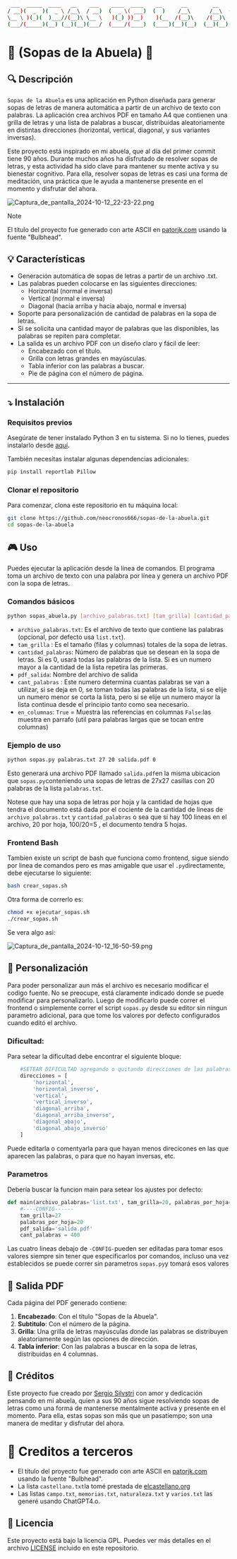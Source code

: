 ```bash
 ___  _____  ____   __    ___    ____  ____    __      __        __    ____  __  __  ____  __      __   
/ __)(  _  )(  _ \ /__\  / __)  (  _ \( ___)  (  )    /__\      /__\  (  _ \(  )(  )( ___)(  )    /__\  
\__ \ )(_)(  )___//(__)\ \__ \   )(_) ))__)    )(__  /(__)\    /(__)\  ) _ < )(__)(  )__)  )(__  /(__)\ 
(___/(_____)(__) (__)(__)(___/  (____/(____)  (____)(__)(__)  (__)(__)(____/(______)(____)(____)(__)(__)
```
# :stew: (Sopas de la Abuela) :older_woman:

## :mag: Descripción
`Sopas de la Abuela` es una aplicación en Python diseñada para generar sopas de letras de manera automática a partir de un archivo de texto con palabras. La aplicación crea archivos PDF en tamaño A4 que contienen una grilla de letras y una lista de palabras a buscar, distribuidas aleatoriamente en distintas direcciones (horizontal, vertical, diagonal, y sus variantes inversas).

Este proyecto está inspirado en mi abuela, que al día del primer commit tiene 90 años. Durante muchos años ha disfrutado de resolver sopas de letras, y esta actividad ha sido clave para mantener su mente activa y su bienestar cognitivo. Para ella, resolver sopas de letras es casi una forma de meditación, una práctica que le ayuda a mantenerse presente en el momento y disfrutar del ahora.

![Captura_de_pantalla_2024-10-12_22-23-22.png](/screenshots/Captura_de_pantalla_2024-10-12_22-23-22.png)

> [!NOTE]
>El título del proyecto fue generado con arte ASCII en [patorjk.com](https://patorjk.com/software/taag/#p=display&f=Bulbhead&t=Sopas%20de%20la%20Abuela) usando la fuente "Bulbhead".



## :bulb: Características
- Generación automática de sopas de letras a partir de un archivo .txt.
- Las palabras pueden colocarse en las siguientes direcciones:
  - Horizontal (normal e inversa)
  - Vertical (normal e inversa)
  - Diagonal (hacia arriba y hacia abajo, normal e inversa)
- Soporte para personalización de cantidad de palabras en la sopa de letras.
- Si se solicita una cantidad mayor de palabras que las disponibles, las palabras se repiten para completar.
- La salida es un archivo PDF con un diseño claro y fácil de leer:
  - Encabezado con el título.
  - Grilla con letras grandes en mayúsculas.
  - Tabla inferior con las palabras a buscar.
  - Pie de página con el número de página.
---

## :arrow_heading_down: Instalación

### Requisitos previos

Asegúrate de tener instalado Python 3 en tu sistema. Si no lo tienes, puedes instalarlo desde [aquí](https://www.python.org/downloads/).

También necesitas instalar algunas dependencias adicionales:

```bash
pip install reportlab Pillow
```
### Clonar el repositorio
Para comenzar, clona este repositorio en tu máquina local:

```bash
git clone https://github.com/neocronos666/sopas-de-la-abuela.git
cd sopas-de-la-abuela
```

## :video_game:  Uso
Puedes ejecutar la aplicación desde la línea de comandos. El programa toma un archivo de texto con una palabra por línea y genera un archivo PDF con la sopa de letras.

### Comandos básicos
```bash
python sopas_abuela.py [archivo_palabras.txt] [tam_grilla] [cantidad_palabras] [pdf_salida] [cant_palabras] [en_columnas]
```


- `archivo_palabras.txt`: Es el archivo de texto que contiene las palabras (opcional, por defecto usa `list.txt`).
- `tam_grilla` : Es el tamaño (filas y columnas) totales de la sopa de letras.
- `cantidad_palabras`: Número de palabras que se desean en la sopa de letras. Si es 0, usará todas las palabras de la lista. Si es un numero mayor a la cantidad de la lista repetira las primeras.
- `pdf_salida`: Nombre del archivo de salida
- `cant_palabras` : Este numero determina cuantas palabras se van a utilizar, si se deja en 0, se toman todas las palabras de la lista, si se elije un numero menor se corta la lista, pero si se elije un numero mayor la lista continua desde el principio tanto como sea necesario.
- `en_columnas`: `True` = Muestra las referencias en columnas `False`:las muestra en parrafo (util para palabras largas que se tocan entre columnas)


### Ejemplo de uso
```bash
python sopas.py palabras.txt 27 20 salida.pdf 0
```
Esto generará una archivo PDF llamado `salida.pdf`en la misma ubicacion que `sopas.py`conteniendo una sopas de letras de 27x27 casillas con 20 palabras de la lista `palabras.txt`. 

Notese que hay una sopa de letras por hoja y la cantidad de hojas que tendra el documento está dada por el cociente de la cantidad de lineas de `archivo_palabras.txt` y `cantidad_palabras` o sea que si hay 100 lineas en el archivo, 20 por hoja, 100/20=5 , el documento tendra 5 hojas.

### Frontend Bash
Tambien existe un script de bash que funciona como frontend, sigue siendo por linea de comandos pero es mas amigable que usar el `.py`directamente, debe ejecutarse lo siguiente:

```bash
bash crear_sopas.sh
```
Otra forma de correrlo es:

```bash
chmod +x ejecutar_sopas.sh
./crear_sopas.sh
```
Se vera algo asi:

![Captura_de_pantalla_2024-10-12_16-50-59.png](/screenshots/Captura_de_pantalla_2024-10-12_16-50-59.png)

## :wrench: Personalización
Para poder personalizar aun más el archivo es necesario modificar el codigo fuente. No se preocupe, está claramente indicado donde se puede modificar para personalizarlo.
Luego de modificarlo puede correr el frontend o simplemente correr el script `sopas.py` desde su editor sin ningun parametro adicional, para que tome los valores por defecto configurados cuando editó el archivo.

### Dificultad:
Para setear la dificultad debe encontrar el siguiente bloque:
```python
    #SETEAR DIFICULTAD agregando o quitando direcciones de las palabras
    direcciones = [
        'horizontal', 
        'horizontal_inverso', 
        'vertical', 
        'vertical_inverso',
        'diagonal_arriba', 
        'diagonal_arriba_inverso', 
        'diagonal_abajo', 
        'diagonal_abajo_inverso'
    ]
```
Puede editarla o comentyarla para que hayan menos direcicones en las que aparecen las palabras, o para que no hayan inversas, etc.

### Parametros
Debería buscar la funcion main para setear los ajustes por defecto:
```python
def main(archivo_palabras='list.txt', tam_grilla=20, palabras_por_hoja=20,pdf_salida='sopa_de_letras.pdf', cant_palabras=0):
    #----CONFIG------
    tam_grilla=27
    palabras_por_hoja=20
    pdf_salida='salida.pdf'
    cant_palabras = 400 
```
Las cuatro lineas debajo de `-CONFIG-`pueden ser editadas para tomar esos valores siempre sin tener que especificarlos por comandos, incluso una vez establecidos se puede correr sin parametros `sopas.py`y tomará esos valores  

## :memo: Salida PDF
Cada página del PDF generado contiene:

1. **Encabezado**: Con el título "Sopas de la Abuela".
2. **Subtitulo**: Con el número de la página.
3. **Grilla**: Una grilla de letras mayúsculas donde las palabras se distribuyen aleatoriamente según las opciones de dirección.
4.  **Tabla inferior**: Con las palabras a buscar en la sopa de letras, distribuidas en 4 columnas.


## :older_woman: Créditos
Este proyecto fue creado por [Sergio Silvstri](https://github.com/neocronos666) con amor y dedicación pensando en mi abuela, quien a sus 90 años sigue resolviendo sopas de letras como una forma de mantenerse mentalmente activa y presente en el momento. Para ella, estas sopas son más que un pasatiempo; son una manera de meditar y disfrutar del ahora.

# :muscle: Creditos a terceros
- El título del proyecto fue generado con arte ASCII en [patorjk.com](https://patorjk.com/software/taag/#p=display&f=Bulbhead&t=Sopas%20de%20la%20Abuela) usando la fuente "Bulbhead".
- La lista `castellano.txt`la tomé prestada de [elcastellano.org](https://www.elcastellano.org/lista_alfabetica)
- Las listas `campo.txt`, `memorias.txt`, `naturaleza.txt` y `varios.txt` las generé usando ChatGPT4.o.


## :ox: Licencia
Este proyecto está bajo la licencia GPL. Puedes ver más detalles en el archivo [LICENSE](LICENSE) incluido en este repositorio.

